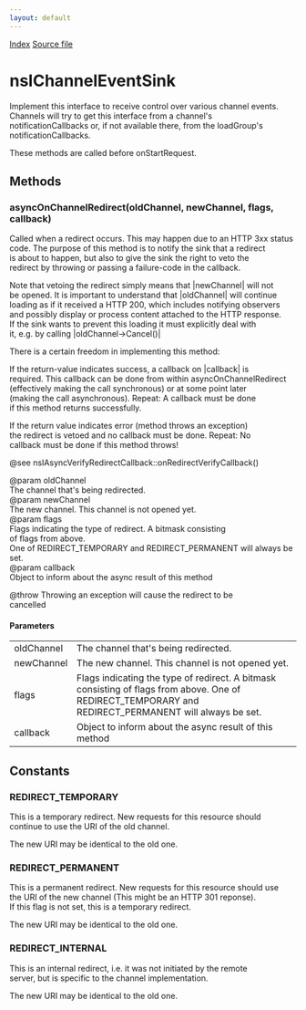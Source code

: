 ```yaml
---
layout: default
---
```

<div id='links'><a href="../index.html">Index</a>
<a href="http://dxr.mozilla.org/mozilla-central/source/netwerk/base/public/nsIChannelEventSink.idl">Source file</a>
</div>

# nsIChannelEventSink #
  
Implement this interface to receive control over various channel events.  
Channels will try to get this interface from a channel's  
notificationCallbacks or, if not available there, from the loadGroup's  
notificationCallbacks.  
  
These methods are called before onStartRequest.  
  

## Methods ##

### asyncOnChannelRedirect(oldChannel, newChannel, flags, callback) ###
  
Called when a redirect occurs. This may happen due to an HTTP 3xx status  
code. The purpose of this method is to notify the sink that a redirect  
is about to happen, but also to give the sink the right to veto the  
redirect by throwing or passing a failure-code in the callback.  
  
Note that vetoing the redirect simply means that |newChannel| will not  
be opened. It is important to understand that |oldChannel| will continue  
loading as if it received a HTTP 200, which includes notifying observers  
and possibly display or process content attached to the HTTP response.  
If the sink wants to prevent this loading it must explicitly deal with  
it, e.g. by calling |oldChannel->Cancel()|  
  
There is a certain freedom in implementing this method:  
  
If the return-value indicates success, a callback on |callback| is  
required. This callback can be done from within asyncOnChannelRedirect  
(effectively making the call synchronous) or at some point later  
(making the call asynchronous). Repeat: A callback must be done  
if this method returns successfully.  
  
If the return value indicates error (method throws an exception)  
the redirect is vetoed and no callback must be done. Repeat: No  
callback must be done if this method throws!  
  
@see nsIAsyncVerifyRedirectCallback::onRedirectVerifyCallback()  
  
@param oldChannel  
       The channel that's being redirected.  
@param newChannel  
       The new channel. This channel is not opened yet.  
@param flags  
       Flags indicating the type of redirect. A bitmask consisting  
       of flags from above.  
       One of REDIRECT_TEMPORARY and REDIRECT_PERMANENT will always be  
       set.  
@param callback  
       Object to inform about the async result of this method  
  
@throw <any> Throwing an exception will cause the redirect to be  
       cancelled  
  

#### Parameters ####

<table>

<tr>
<td>oldChannel</td>
<td>       The channel that's being redirected.  
</td>
</tr>

<tr>
<td>newChannel</td>
<td>       The new channel. This channel is not opened yet.  
</td>
</tr>

<tr>
<td>flags</td>
<td>       Flags indicating the type of redirect. A bitmask consisting  
       of flags from above.  
       One of REDIRECT_TEMPORARY and REDIRECT_PERMANENT will always be  
       set.  
</td>
</tr>

<tr>
<td>callback</td>
<td>       Object to inform about the async result of this method  
</td>
</tr>

</table>

## Constants ##

### REDIRECT_TEMPORARY ###
  
This is a temporary redirect. New requests for this resource should  
continue to use the URI of the old channel.  
  
The new URI may be identical to the old one.  
  

### REDIRECT_PERMANENT ###
  
This is a permanent redirect. New requests for this resource should use  
the URI of the new channel (This might be an HTTP 301 reponse).  
If this flag is not set, this is a temporary redirect.  
  
The new URI may be identical to the old one.  
  

### REDIRECT_INTERNAL ###
  
This is an internal redirect, i.e. it was not initiated by the remote  
server, but is specific to the channel implementation.  
  
The new URI may be identical to the old one.  
  
